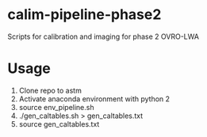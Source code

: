 # calim-pipeline-phase2
Scripts for calibration and imaging for phase 2 OVRO-LWA

# Usage

1. Clone repo to astm
2. Activate anaconda environment with python 2
3. source env_pipeline.sh
4. ./gen_caltables.sh > gen_caltables.txt
5. source gen_caltables.txt